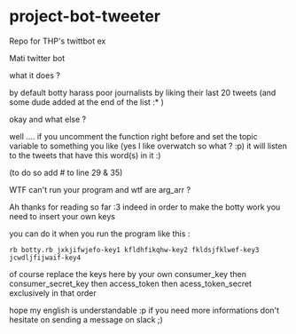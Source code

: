 # project-bot-tweeter
Repo for THP's twittbot ex

Mati twitter bot



what it does ?

by default botty harass poor journalists by liking their last 20 tweets
(and some dude added at the end of the list :* ) 


okay and what else ? 

well ....
if you uncomment the function right before and set the topic variable to something you like (yes I like overwatch so what ? :p) it will listen to the tweets that have this word(s) in it :)

(to do so add # to line 29 & 35)


WTF can't run your program and wtf are arg_arr ?

Ah thanks for reading so far :3
indeed in order to make the botty work you need to insert your own keys 

you can do it when you run the program like this :


```rb botty.rb jxkjifwjefo-key1 kfldhfikqhw-key2 fkldsjfklwef-key3 jcwdljfijwaif-key4```

of course replace the keys here by your own consumer_key then consumer_secret_key then access_token then acess_token_secret 
exclusively in that order


hope my english is understandable :p if you need more informations don't hesitate on sending a message on slack ;) 